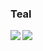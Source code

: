 ### Teal


<a href="https://github.com/anuraghazra/github-readme-stats">
  <img align="left" src="https://github-readme-stats.vercel.app/api?username=teal52&theme=react&show_icons=true" />

  <img align="left" src="https://github-readme-stats.vercel.app/api/top-langs/?username=teal52&theme=react&show_icons=true" />
</a>
